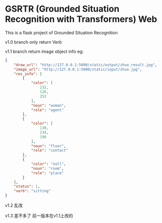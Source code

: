 # GSRTR (Grounded Situation Recognition with Transformers) Web
This is a flask project of Grounded Situation Recognition

v1.0 branch only return Verb

v1.1 branch return image object info eg:

```json
{
    "draw_url": "http://127.0.0.1:5000/static/output/zhuo_result.jpg",
    "image_url": "http://127.0.0.1:5000/static/input/zhuo.jpg",
    "res_info": [
        {
            "color": [
                232,
                126,
                253
            ],
            "noun": "woman",
            "role": "agent"
        },
        {
            "color": [
                130,
                234,
                198
            ],
            "noun": "floor",
            "role": "contact"
        },
        {
            "color": "null",
            "noun": "room",
            "role": "place"
        }
    ],
    "status": 1,
    "verb": "sitting"
}
```

v1.2 乱改

v1.3 差不多了 前一版本在v1.1上改的